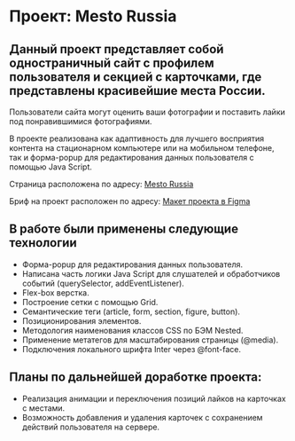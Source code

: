 # Проект: Mesto Russia

## Данный проект представляет собой одностраничный сайт с профилем пользователя и секцией с карточками, где представлены красивейшие места России.

Пользователи сайта могут оценить ваши фотографии и поставить лайки под понравившимися фотографиями.

В проекте реализована как адаптивность для лучшего восприятия контента на стационарном компьютере или на мобильном телефоне, так и форма-popup для редактирования данных пользователя с помощью Java Script.

Страница расположена по адресу: [Mesto Russia](https://racio-begin.github.io/mesto/)

Бриф на проект расположен по адресу: [Макет проекта в Figma](https://www.figma.com/file/2cn9N9jSkmxD84oJik7xL7/JavaScript.-Sprint-4?node-id=0%3A1)

## В работе были применены следующие технологии

* Форма-popup для редактирования данных пользователя.
* Написана часть логики Java Script для слушателей и обработчиков событий (querySelector, addEventListener).
* Flex-box верстка.
* Построение сетки с помощью Grid.
* Семантические теги (article, form, section, figure, button).
* Позиционирования элементов.
* Методология наименования классов CSS по БЭМ Nested.
* Применение метатегов для масштабирования страницы (@media).
* Подключения локального шрифта Inter через @font-face.

## Планы по дальнейшей доработке проекта:

* Реализация анимации и переключения позиций лайков на карточках с местами.
* Возможность добавления и удаления карточек с сохранением действий пользователя на сервере.
